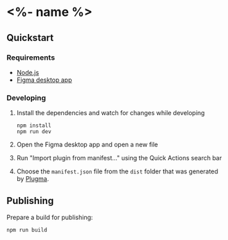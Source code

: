 # <%- name %>

## Quickstart

### Requirements

- [Node.js]()
- [Figma desktop app]()

### Developing

1. Install the dependencies and watch for changes while developing

   ```shell
   npm install
   npm run dev
   ```

2. Open the Figma desktop app and open a new file
3. Run "Import plugin from manifest..." using the Quick Actions search bar
4. Choose the `manifest.json` file from the `dist` folder that was generated by [Plugma]().

## Publishing

Prepare a build for publishing:

```
npm run build
```
